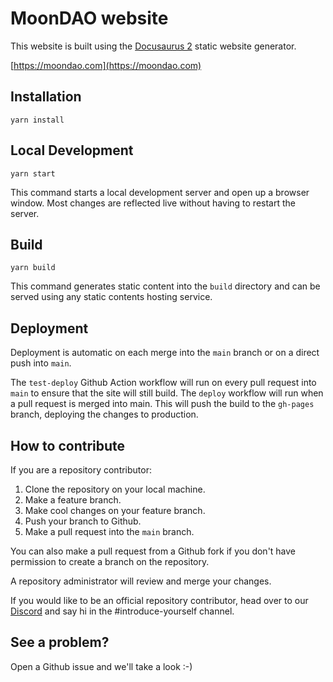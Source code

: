 # MoonDAO website

This website is built using the [Docusaurus 2](https://v2.docusaurus.io/) static website generator.

[https://moondao.com](https://moondao.com)

## Installation

```console
yarn install
```

## Local Development

```console
yarn start
```

This command starts a local development server and open up a browser window. Most changes are reflected live without having to restart the server.

## Build

```console
yarn build
```

This command generates static content into the `build` directory and can be served using any static contents hosting service.

## Deployment

Deployment is automatic on each merge into the `main` branch or on a direct push into `main`.

The `test-deploy` Github Action workflow will run on every pull request into `main` to ensure that the site will still build. The `deploy` workflow will run when a pull request is merged into main. This will push the build to the `gh-pages` branch, deploying the changes to production.

## How to contribute

If you are a repository contributor:
1. Clone the repository on your local machine.
2. Make a feature branch.
3. Make cool changes on your feature branch.
3. Push your branch to Github.
4. Make a pull request into the `main` branch.

You can also make a pull request from a Github fork if you don't have permission to create a branch on the repository.

A repository administrator will review and merge your changes.

If you would like to be an official repository contributor, head over to our [Discord](https://discord.gg/5nAu7K9aES) and say hi in the #introduce-yourself channel.

## See a problem?

Open a Github issue and we'll take a look :-)
